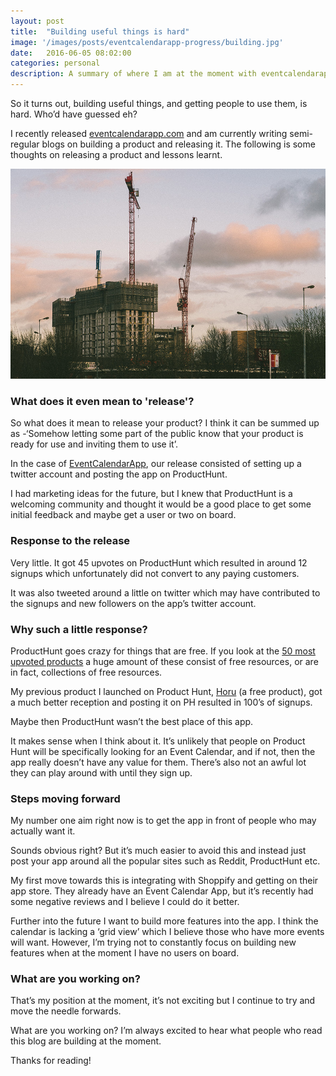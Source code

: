 ```yaml
---
layout: post
title:  "Building useful things is hard"
image: '/images/posts/eventcalendarapp-progress/building.jpg'
date:   2016-06-05 08:02:00
categories: personal
description: A summary of where I am at the moment with eventcalendarapp.com and where I want to take it in the future.
---
```


<p class="lead">So it turns out, building useful things, and getting people to use them, is hard. Who’d have guessed eh?</p>

I recently released [eventcalendarapp.com](https://eventcalendarapp.com) and am currently writing semi-regular blogs on building a product and releasing it. The following is some thoughts on releasing a product and lessons learnt.

![Buildings](/images/posts/eventcalendarapp-progress/building.jpg "Buildings")

### What does it even mean to 'release'?

So what does it mean to release your product? I think it can be summed up as -‘Somehow letting some part of the public know that your product is ready for use and inviting them to use it’.

In the case of [EventCalendarApp](https://eventcalendarapp.com), our release consisted of setting up a twitter account and posting the app on ProductHunt.

I had marketing ideas for the future, but I knew that ProductHunt is a welcoming community and thought it would be a good place to get some initial feedback and maybe get a user or two on board.

### Response to the release

Very little. It got 45 upvotes on ProductHunt which resulted in around 12 signups which unfortunately did not convert to any paying customers.

It was also tweeted around a little on twitter which may have contributed to the signups and new followers on the app’s twitter account.

### Why such a little response?

ProductHunt goes crazy for things that are free. If you look at the [50 most upvoted products](https://www.producthunt.com/e/50-most-upvoted-products) a huge amount of these consist of free resources, or are in fact, collections of free resources.

My previous product I launched on Product Hunt, [Horu](http://horu.io) (a free product), got a much better reception and posting it on PH resulted in 100’s of signups.

Maybe then ProductHunt wasn’t the best place of this app.

It makes sense when I think about it. It’s unlikely that people on Product Hunt will be specifically looking for an Event Calendar, and if not, then the app really doesn’t have any value for them. There’s also not an awful lot they can play around with until they sign up.

### Steps moving forward

My number one aim right now is to get the app in front of people who may actually want it.

Sounds obvious right? But it’s much easier to avoid this and instead just post your app around all the popular sites such as Reddit, ProductHunt etc.

My first move towards this is integrating with Shoppify and getting on their app store. They already have an Event Calendar App, but it’s recently had some negative reviews and I believe I could do it better.

Further into the future I want to build more features into the app. I think the calendar is lacking a ‘grid view’ which I believe those who have more events will want. However, I’m trying not to constantly focus on building new features when at the moment I have no users on board.

### What are you working on?

That’s my position at the moment, it’s not exciting but I continue to try and move the needle forwards.

What are you working on? I’m always excited to hear what people who read this blog are building at the moment.

Thanks for reading!
